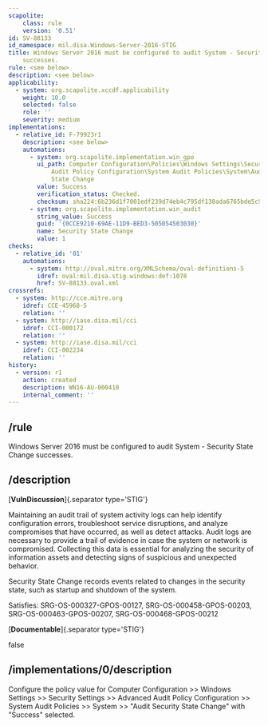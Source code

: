 ```yaml
---
scapolite:
    class: rule
    version: '0.51'
id: SV-88133
id_namespace: mil.disa.Windows-Server-2016-STIG
title: Windows Server 2016 must be configured to audit System - Security State Change
    successes.
rule: <see below>
description: <see below>
applicability:
  - system: org.scapolite.xccdf.applicability
    weight: 10.0
    selected: false
    role: ''
    severity: medium
implementations:
  - relative_id: F-79923r1
    description: <see below>
    automations:
      - system: org.scapolite.implementation.win_gpo
        ui_path: Computer Configuration\Policies\Windows Settings\Security Settings\Advanced
            Audit Policy Configuration\System Audit Policies\System\Audit Security
            State Change
        value: Success
        verification_status: Checked.
        checksum: sha224:6b236d1f7001edf239d74eb4c795df138ada6765bde5c9886bbab034
      - system: org.scapolite.implementation.win_audit
        string_value: Success
        guid: '{0CCE9210-69AE-11D9-BED3-505054503030}'
        name: Security State Change
        value: 1
checks:
  - relative_id: '01'
    automations:
      - system: http://oval.mitre.org/XMLSchema/oval-definitions-5
        idref: oval:mil.disa.stig.windows:def:1078
        href: SV-88133.oval.xml
crossrefs:
  - system: http://cce.mitre.org
    idref: CCE-45968-5
    relation: ''
  - system: http://iase.disa.mil/cci
    idref: CCI-000172
    relation: ''
  - system: http://iase.disa.mil/cci
    idref: CCI-002234
    relation: ''
history:
  - version: r1
    action: created
    description: WN16-AU-000410
    internal_comment: ''
---
```



## /rule

Windows Server 2016 must be configured to audit System - Security State Change successes.

## /description

[**VulnDiscussion**]{.separator type='STIG'}

Maintaining an audit trail of system activity logs can help identify configuration errors, troubleshoot service disruptions, and analyze compromises that have occurred, as well as detect attacks. Audit logs are necessary to provide a trail of evidence in case the system or network is compromised. Collecting this data is essential for analyzing the security of information assets and detecting signs of suspicious and unexpected behavior.

Security State Change records events related to changes in the security state, such as startup and shutdown of the system.

Satisfies: SRG-OS-000327-GPOS-00127, SRG-OS-000458-GPOS-00203, SRG-OS-000463-GPOS-00207, SRG-OS-000468-GPOS-00212

[**Documentable**]{.separator type='STIG'}

false

## /implementations/0/description

Configure the policy value for Computer Configuration >> Windows Settings >> Security Settings >> Advanced Audit Policy Configuration >> System Audit Policies >> System >> "Audit Security State Change" with "Success" selected.
